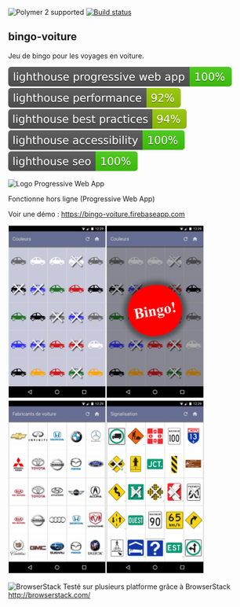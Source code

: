 ![Polymer 2 supported](https://img.shields.io/badge/Polymer%202-supported-blue.svg)
[![Build status](https://travis-ci.org/javamaniac/bingo-voiture.svg?branch=master)](https://travis-ci.org/javamaniac/bingo-voiture)

## bingo-voiture

Jeu de bingo pour les voyages en voiture.

![alt text](docs/images/lighthouse_progressive_web_app.svg "lighthouse_progressive_web_app.svg")
![alt text](docs/images/lighthouse_performance.svg "lighthouse_performance")
![alt text](docs/images/lighthouse_best_practices.svg "lighthouse_best_practices")
![alt text](docs/images/lighthouse_accessibility.svg "lighthouse_accessibility")
![alt text](docs/images/lighthouse_seo.svg "lighthouse_seo")

<img src="docs/images/pwa_diekus.svg" alt="Logo Progressive Web App" width="50" />

Fonctionne hors ligne (Progressive Web App)

Voir une démo : https://bingo-voiture.firebaseapp.com

<img src="docs/images/couleurs.png" alt="Couleurs" width="200"
/><img src="docs/images/bingo.png" alt="CouCouleurs + Bingoleurs" width="200"
/><img src="docs/images/fabriquants.png" alt="Fabriquants" width="200"
/><img src="docs/images/signalisation.png" alt="Signalisation" width="200" />

![BrowserStack](https://bstacksupport.zendesk.com/attachments/token/0p9ydFsQ814ymeJzkGeao32xZ/?name=browserstack-logo-600x315.png)
Testé sur plusieurs platforme grâce à BrowserStack http://browserstack.com/